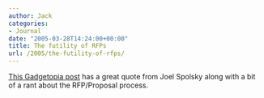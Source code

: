 ```yaml
---
author: Jack
categories:
- Journal
date: "2005-03-28T14:24:00+00:00"
title: The futility of RFPs
url: /2005/the-futility-of-rfps/
---
```


[This Gadgetopia post][1] has a great quote from Joel Spolsky along with a bit of a rant about the RFP/Proposal process.

 [1]: http://www.gadgetopia.com/2005/03/28/SpolskyOnRFPs.html